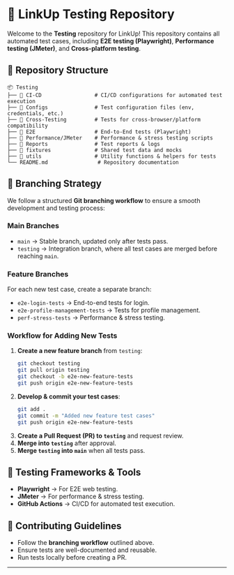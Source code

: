 # **🚀 LinkUp Testing Repository**

Welcome to the **Testing** repository for LinkUp! This repository contains all automated test cases, including **E2E testing (Playwright)**, **Performance testing (JMeter)**, and **Cross-platform testing**.

## 📂 **Repository Structure**

```
📦 Testing
├── 📁 CI-CD                 # CI/CD configurations for automated test execution
├── 📁 Configs               # Test configuration files (env, credentials, etc.)
├── 📁 Cross-Testing         # Tests for cross-browser/platform compatibility
├── 📁 E2E                   # End-to-End tests (Playwright)
├── 📁 Performance/JMeter    # Performance & stress testing scripts
├── 📁 Reports               # Test reports & logs
├── 📁 fixtures              # Shared test data and mocks
├── 📁 utils                 # Utility functions & helpers for tests
└── README.md                # Repository documentation
```

## 🔄 **Branching Strategy**

We follow a structured **Git branching workflow** to ensure a smooth development and testing process:

### **Main Branches**
- `main` → Stable branch, updated only after tests pass.
- `testing` → Integration branch, where all test cases are merged before reaching `main`.

### **Feature Branches**
For each new test case, create a separate branch:
- `e2e-login-tests` → End-to-end tests for login.
- `e2e-profile-management-tests` → Tests for profile management.
- `perf-stress-tests` → Performance & stress testing.

### **Workflow for Adding New Tests**
1. **Create a new feature branch** from `testing`:
   ```sh
   git checkout testing
   git pull origin testing
   git checkout -b e2e-new-feature-tests
   git push origin e2e-new-feature-tests
   ```
2. **Develop & commit your test cases**:
   ```sh
   git add .
   git commit -m "Added new feature test cases"
   git push origin e2e-new-feature-tests
   ```
3. **Create a Pull Request (PR) to `testing`** and request review.
4. **Merge into `testing`** after approval.
5. **Merge `testing` into `main`** when all tests pass.

## 🎯 **Testing Frameworks & Tools**
- **Playwright** → For E2E web testing.
- **JMeter** → For performance & stress testing.
- **GitHub Actions** → CI/CD for automated test execution.

## 🤝 **Contributing Guidelines**
- Follow the **branching workflow** outlined above.
- Ensure tests are well-documented and reusable.
- Run tests locally before creating a PR.

---

